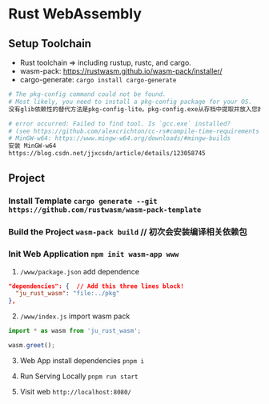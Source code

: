 # Rust WebAssembly

## Setup Toolchain

- Rust toolchain => including rustup, rustc, and cargo.
- wasm-pack: https://rustwasm.github.io/wasm-pack/installer/
- cargo-generate: `cargo install cargo-generate`

```sh
# The pkg-config command could not be found.
# Most likely, you need to install a pkg-config package for your OS.
没有glib依赖性的替代方法是pkg-config-lite。pkg-config.exe从存档中提取并放入您的路径。如今，可以使用Chocolatey来使用此软件包，然后可以通过安装该软件包choco install pkgconfiglite

# error occurred: Failed to find tool. Is `gcc.exe` installed?
# (see https://github.com/alexcrichton/cc-rs#compile-time-requirements for help)
# MinGW-w64: https://www.mingw-w64.org/downloads/#mingw-builds
安装 MinGW-w64
https://blog.csdn.net/jjxcsdn/article/details/123058745
```

## Project

### Install Template `cargo generate --git https://github.com/rustwasm/wasm-pack-template`

### Build the Project `wasm-pack build` // 初次会安装编译相关依赖包

### Init Web Application `npm init wasm-app www`

1. `/www/package.json` add dependence

```json
"dependencies": {  // Add this three lines block!
  "ju_rust_wasm": "file:../pkg"
},
```

2. `/www/index.js` import wasm pack

```js
import * as wasm from 'ju_rust_wasm';

wasm.greet();
```

3. Web App install dependencies `pnpm i`

4. Run Serving Locally `pnpm run start`

5. Visit web `http://localhost:8080/`
